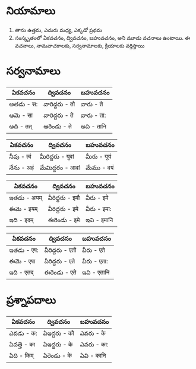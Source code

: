 # నియామాలు  
1. తాను ఉత్తమ, ఎదురు మధ్య, ఎక్కడో ప్రథమ 
2. సంస్కృతంలో ఏకవచనం, ద్వివచనం, బహువచనం, అని మూడు 
వచనాలు ఉంటాయి. ఈ వచనాలు, నామవాచకాలకు, సర్వనామాలకు, క్రియాలకు 
వర్తిస్తాయి 

# సర్వనామాలు 

ఏకవచనం  | ద్వివచనం | బహువచనం 
------------- | ------------- | -------------
అతడు - स:  | వారిద్దరు - तौ  | వారు - ते
ఆమె - सा  | వారిద్దరు - ते   | వారు - ता:
అది - तत्  | ఆరెండు - ते  | అవి - तानि


ఏకవచనం  | ద్వివచనం | బహువచనం 
------------- | ------------- | -------------
నీవు  - त्वं   | మీరిద్దరు - युवां  | మీరు - यूयं 
నేను - अहं  | మేమిద్దరం - आवां   | మేము - वयं 


ఏకవచనం  | ద్వివచనం | బహువచనం 
------------- | ------------- | -------------
ఇతడు - अयम्  | వీరిద్దరు - इमौ  | వీరు - इमे
ఈమె - इयम्  | వీరిద్దరు - इमे  | వీరు - इमा:
ఇది - इदम्  | ఈరెండు - इमे  | ఇవి - इमानि


ఏకవచనం  | ద్వివచనం | బహువచనం 
------------- | ------------- | -------------
ఇతడు - एष:  | వీరిద్దరు - एतौ | వీరు - एते 
ఈమె - एषा   | వీరిద్దరు - एते  | వీరు - एता:
ఇది - एतद्  | ఈరెండు - एते  | ఇవి - एतानि 
 

# ప్రశ్నాపదాలు 


ఏకవచనం  | ద్వివచనం | బహువచనం 
------------- | ------------- | -------------
ఎవడు - क:  | ఏఇద్దరు - कौ | ఎవరు - के 
ఏవత్తె - का  | ఏఇద్దరు - के  | ఎవరు - का:
ఏది - किम्   | ఏరెండు - के  | ఏవి - कानि 
